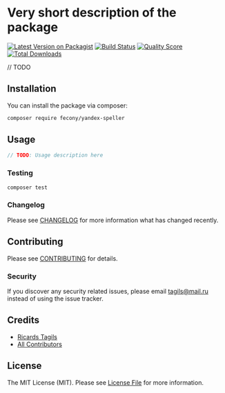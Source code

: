 # Very short description of the package

[![Latest Version on Packagist](https://img.shields.io/packagist/v/fecony/yandex-speller.svg?style=flat-square)](https://packagist.org/packages/fecony/yandex-speller)
[![Build Status](https://img.shields.io/travis/fecony/yandex-speller/master.svg?style=flat-square)](https://travis-ci.org/fecony/yandex-speller)
[![Quality Score](https://img.shields.io/scrutinizer/g/fecony/yandex-speller.svg?style=flat-square)](https://scrutinizer-ci.com/g/fecony/yandex-speller)
[![Total Downloads](https://img.shields.io/packagist/dt/fecony/yandex-speller.svg?style=flat-square)](https://packagist.org/packages/fecony/yandex-speller)

// TODO

## Installation

You can install the package via composer:

```bash
composer require fecony/yandex-speller
```

## Usage

``` php
// TODO: Usage description here
```

### Testing

``` bash
composer test
```


### Changelog

Please see [CHANGELOG](CHANGELOG.md) for more information what has changed recently.

## Contributing

Please see [CONTRIBUTING](CONTRIBUTING.md) for details.

### Security

If you discover any security related issues, please email tagils@mail.ru instead of using the issue tracker.

## Credits

- [Ricards Tagils](https://github.com/fecony)
- [All Contributors](../../contributors)

## License

The MIT License (MIT). Please see [License File](LICENSE) for more information.
